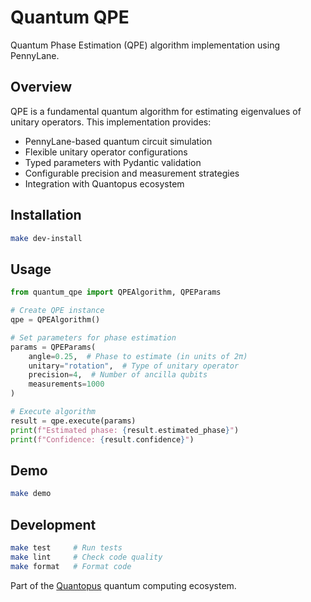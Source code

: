 # Quantum QPE

Quantum Phase Estimation (QPE) algorithm implementation using PennyLane.

## Overview

QPE is a fundamental quantum algorithm for estimating eigenvalues of unitary operators. This implementation provides:

- PennyLane-based quantum circuit simulation
- Flexible unitary operator configurations
- Typed parameters with Pydantic validation
- Configurable precision and measurement strategies
- Integration with Quantopus ecosystem

## Installation

```bash
make dev-install
```

## Usage

```python
from quantum_qpe import QPEAlgorithm, QPEParams

# Create QPE instance
qpe = QPEAlgorithm()

# Set parameters for phase estimation
params = QPEParams(
    angle=0.25,  # Phase to estimate (in units of 2π)
    unitary="rotation",  # Type of unitary operator
    precision=4,  # Number of ancilla qubits
    measurements=1000
)

# Execute algorithm
result = qpe.execute(params)
print(f"Estimated phase: {result.estimated_phase}")
print(f"Confidence: {result.confidence}")
```

## Demo

```bash
make demo
```

## Development

```bash
make test     # Run tests
make lint     # Check code quality
make format   # Format code
```

Part of the [Quantopus](https://github.com/quantopus) quantum computing ecosystem.

